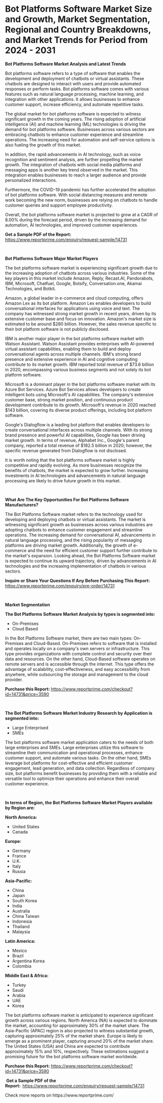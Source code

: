 <p><h1>Bot Platforms Software Market Size and Growth, Market Segmentation, Regional and Country Breakdowns, and Market Trends for Period from 2024 -  2031</h1></p><p><strong>Bot Platforms Software Market Analysis and Latest Trends</strong></p>
<p><p>Bot platforms software refers to a type of software that enables the development and deployment of chatbots or virtual assistants. These chatbots are designed to interact with users and provide automated responses or perform tasks. Bot platforms software comes with various features such as natural language processing, machine learning, and integration with other applications. It allows businesses to enhance customer support, increase efficiency, and automate repetitive tasks.</p><p>The global market for bot platforms software is expected to witness significant growth in the coming years. The rising adoption of artificial intelligence (AI) and machine learning (ML) technologies is driving the demand for bot platforms software. Businesses across various sectors are embracing chatbots to enhance customer experience and streamline operations. The increasing need for automation and self-service options is also fueling the growth of this market.</p><p>In addition, the rapid advancements in AI technology, such as voice recognition and sentiment analysis, are further propelling the market growth. The integration of chatbots with social media platforms and messaging apps is another key trend observed in the market. This integration enables businesses to reach a larger audience and provide personalized interactions.</p><p>Furthermore, the COVID-19 pandemic has further accelerated the adoption of bot platforms software. With social distancing measures and remote work becoming the new norm, businesses are relying on chatbots to handle customer queries and support employee productivity.</p><p>Overall, the bot platforms software market is projected to grow at a CAGR of 8.00% during the forecast period, driven by the increasing demand for automation, AI technologies, and improved customer experiences.</p></p>
<p><strong>Get a Sample PDF of the Report:&nbsp;</strong> <a href="https://www.reportprime.com/enquiry/request-sample/14731">https://www.reportprime.com/enquiry/request-sample/14731</a></p>
<p>&nbsp;</p>
<p><strong>Bot Platforms Software Major Market Players</strong></p>
<p><p>The bot platforms software market is experiencing significant growth due to the increasing adoption of chatbots across various industries. Some of the key players in this market include Amazon, Reply, Recast.AI, Pandorabots, IBM, Microsoft, Chatfuel, Google, Botsify, Conversation.one, Akamai Technologies, and Botkit. </p><p>Amazon, a global leader in e-commerce and cloud computing, offers Amazon Lex as its bot platform. Amazon Lex enables developers to build conversational interfaces for applications using voice and text. The company has witnessed strong market growth in recent years, driven by its extensive customer base and focus on innovation. Amazon's market size is estimated to be around $280 billion. However, the sales revenue specific to their bot platform software is not publicly disclosed.</p><p>IBM is another major player in the bot platforms software market with Watson Assistant. Watson Assistant provides enterprises with AI-powered virtual assistant capabilities, enabling them to build and deploy conversational agents across multiple channels. IBM's strong brand presence and extensive experience in AI and cognitive computing contribute to its market growth. IBM reported total revenue of $73.6 billion in 2020, encompassing various business segments and not solely its bot platform software.</p><p>Microsoft is a dominant player in the bot platforms software market with its Azure Bot Services. Azure Bot Services allows developers to create intelligent bots using Microsoft's AI capabilities. The company's extensive customer base, strong market position, and continuous product development contribute to its growth. Microsoft's revenue in 2020 reached $143 billion, covering its diverse product offerings, including bot platform software.</p><p>Google's Dialogflow is a leading bot platform that enables developers to create conversational interfaces across multiple channels. With its strong brand presence and powerful AI capabilities, Google has been driving market growth. In terms of revenue, Alphabet Inc., Google's parent company, reported a total revenue of $182.5 billion in 2020; however, the specific revenue generated from Dialogflow is not disclosed.</p><p>It is worth noting that the bot platforms software market is highly competitive and rapidly evolving. As more businesses recognize the benefits of chatbots, the market is expected to grow further. Increasing investments in AI technologies and advancements in natural language processing are likely to drive future growth in this market.</p></p>
<p>&nbsp;</p>
<p><strong>What Are The Key Opportunities For Bot Platforms Software Manufacturers?</strong></p>
<p><p>The Bot Platforms Software market refers to the technology used for developing and deploying chatbots or virtual assistants. The market is witnessing significant growth as businesses across various industries are adopting chatbots to enhance customer engagement and streamline operations. The increasing demand for conversational AI, advancements in natural language processing, and the rising popularity of messaging platforms are driving market growth. Additionally, the growth of e-commerce and the need for efficient customer support further contribute to the market's expansion. Looking ahead, the Bot Platforms Software market is expected to continue its upward trajectory, driven by advancements in AI technologies and the increasing implementation of chatbots in various sectors.</p></p>
<p><strong>Inquire or Share Your Questions If Any Before Purchasing This Report:</strong> <a href="https://www.reportprime.com/enquiry/pre-order/14731">https://www.reportprime.com/enquiry/pre-order/14731</a></p>
<p>&nbsp;</p>
<p><strong>Market Segmentation</strong></p>
<p><strong>The Bot Platforms Software Market Analysis by types is segmented into:</strong></p>
<p><ul><li>On-Premises</li><li>Cloud Based</li></ul></p>
<p><p>In the Bot Platforms Software market, there are two main types: On-Premises and Cloud-Based. On-Premises refers to software that is installed and operates locally on a company's own servers or infrastructure. This type provides organizations with complete control and security over their data and resources. On the other hand, Cloud-Based software operates on remote servers and is accessible through the internet. This type offers the advantage of scalability, cost-effectiveness, and easy accessibility from anywhere, while outsourcing the storage and management to the cloud provider.</p></p>
<p><strong>Purchase this Report:&nbsp;</strong><a href="https://www.reportprime.com/checkout?id=14731&price=3590">https://www.reportprime.com/checkout?id=14731&price=3590</a></p>
<p>&nbsp;</p>
<p><strong>The Bot Platforms Software Market Industry Research by Application is segmented into:</strong></p>
<p><ul><li>Large Enterprised</li><li>SMEs</li></ul></p>
<p><p>The bot platforms software market application caters to the needs of both large enterprises and SMEs. Large enterprises utilize this software to streamline their communication and operational processes, enhance customer support, and automate various tasks. On the other hand, SMEs leverage bot platforms for cost-effective and efficient customer engagement, lead generation, and data collection. Regardless of company size, bot platforms benefit businesses by providing them with a reliable and versatile tool to optimize their operations and enhance their overall customer experience.</p></p>
<p>&nbsp;</p>
<p><strong>In terms of Region, the Bot Platforms Software Market Players available by Region are:</strong></p>
<p>
    <p> <strong> North America: </strong>
        <ul>
            <li>United States</li>
            <li>Canada</li>
        </ul>
        </p> 
    <p> <strong> Europe: </strong>
        <ul>
            <li>Germany</li>
            <li>France</li>
            <li>U.K.</li>
            <li>Italy</li>
            <li>Russia</li>
        </ul>
        </p> 
    <p> <strong> Asia-Pacific: </strong>
        <ul>
            <li>China</li>
            <li>Japan</li>
            <li>South Korea</li>
            <li>India</li>
            <li>Australia</li>
            <li>China Taiwan</li>
            <li>Indonesia</li>
            <li>Thailand</li>
            <li>Malaysia</li>
        </ul>
        </p> 
    <p> <strong> Latin America: </strong>
        <ul>
            <li>Mexico</li>
            <li>Brazil</li>
            <li>Argentina Korea</li>
            <li>Colombia</li>
        </ul>
        </p> 
    <p> <strong> Middle East & Africa: </strong>
        <ul>
            <li>Turkey</li>
            <li>Saudi</li>
            <li>Arabia</li>
            <li>UAE</li>
            <li>Korea</li>
        </ul>
    </p>
    </p>
<p><p>The bot platforms software market is anticipated to experience significant growth across various regions. North America (NA) is expected to dominate the market, accounting for approximately 30% of the market share. The Asia-Pacific (APAC) region is also projected to witness substantial growth, capturing approximately 25% of the market share. Europe is likely to emerge as a prominent player, capturing around 20% of the market share. The United States (USA) and China are expected to contribute approximately 15% and 10%, respectively. These estimations suggest a promising future for the bot platforms software market worldwide.</p></p>
<p><strong>Purchase this Report: </strong><a href="https://www.reportprime.com/checkout?id=14731&price=3590">https://www.reportprime.com/checkout?id=14731&price=3590</a></p>
<p>&nbsp;<strong>Get a Sample PDF of the Report:&nbsp;&nbsp;</strong><a href="https://www.reportprime.com/enquiry/request-sample/14731">https://www.reportprime.com/enquiry/request-sample/14731</a></p>
<p><strong></strong></p>
<p>Check more reports on https://www.reportprime.com/</p>